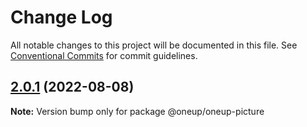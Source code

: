 # Change Log

All notable changes to this project will be documented in this file.
See [Conventional Commits](https://conventionalcommits.org) for commit guidelines.

## [2.0.1](https://github.com/leonplata/oneup-ui/compare/@oneup/oneup-picture@2.0.0...@oneup/oneup-picture@2.0.1) (2022-08-08)

**Note:** Version bump only for package @oneup/oneup-picture
